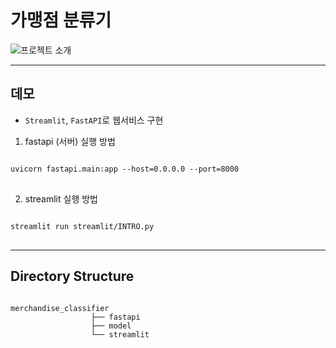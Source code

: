 # 가맹점 분류기

![프로젝트 소개](https://user-images.githubusercontent.com/97024674/182273714-e00c0fe4-bacf-446a-9e64-f9c153cb0d0c.png)

*****

## 데모
* `Streamlit`, `FastAPI`로 웹서비스 구현
1. fastapi (서버) 실행 방법
<pre>
<code>
uvicorn fastapi.main:app --host=0.0.0.0 --port=8000
</code>
</pre>
2. streamlit 실행 방법
<pre>
<code>
streamlit run streamlit/INTRO.py
</code>
</pre>

*****

## Directory Structure
<pre>
<code>
merchandise_classifier
                  ├── fastapi
                  ├── model
                  └── streamlit
</code>
</pre>



